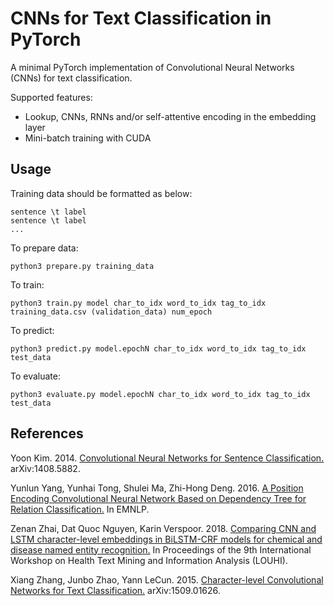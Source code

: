 # CNNs for Text Classification in PyTorch

A minimal PyTorch implementation of Convolutional Neural Networks (CNNs) for text classification.

Supported features:
- Lookup, CNNs, RNNs and/or self-attentive encoding in the embedding layer
- Mini-batch training with CUDA

## Usage

Training data should be formatted as below:
```
sentence \t label
sentence \t label
...
```

To prepare data:
```
python3 prepare.py training_data
```

To train:
```
python3 train.py model char_to_idx word_to_idx tag_to_idx training_data.csv (validation_data) num_epoch
```

To predict:
```
python3 predict.py model.epochN char_to_idx word_to_idx tag_to_idx test_data
```

To evaluate:
```
python3 evaluate.py model.epochN char_to_idx word_to_idx tag_to_idx test_data
```

## References

Yoon Kim. 2014. [Convolutional Neural Networks for Sentence Classification.](https://arxiv.org/abs/1408.5882) arXiv:1408.5882.

Yunlun Yang, Yunhai Tong, Shulei Ma, Zhi-Hong Deng. 2016. [A Position Encoding Convolutional Neural Network Based on Dependency Tree for Relation Classification.](https://aclweb.org/anthology/D16-1007) In EMNLP.

Zenan Zhai, Dat Quoc Nguyen, Karin Verspoor. 2018. [Comparing CNN and LSTM character-level embeddings in BiLSTM-CRF models for chemical and disease named entity recognition.](https://www.aclweb.org/anthology/W18-5605) In Proceedings of the 9th International Workshop on Health Text Mining and Information Analysis (LOUHI).

Xiang Zhang, Junbo Zhao, Yann LeCun. 2015. [Character-level Convolutional Networks for Text Classification.](https://arxiv.org/abs/1509.01626) arXiv:1509.01626.
